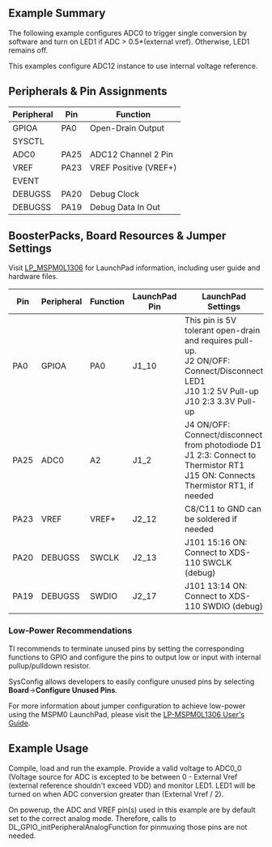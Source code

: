 ## Example Summary

The following example configures ADC0 to trigger single conversion by software
and turn on LED1 if ADC > 0.5*(external vref). Otherwise, LED1 remains off.

This examples configure ADC12 instance to use internal voltage reference.
## Peripherals & Pin Assignments

| Peripheral | Pin | Function |
| --- | --- | --- |
| GPIOA | PA0 | Open-Drain Output |
| SYSCTL |  |  |
| ADC0 | PA25 | ADC12 Channel 2 Pin |
| VREF | PA23 | VREF Positive (VREF+) |
| EVENT |  |  |
| DEBUGSS | PA20 | Debug Clock |
| DEBUGSS | PA19 | Debug Data In Out |

## BoosterPacks, Board Resources & Jumper Settings

Visit [LP_MSPM0L1306](https://www.ti.com/tool/LP-MSPM0L1306) for LaunchPad information, including user guide and hardware files.

| Pin | Peripheral | Function | LaunchPad Pin | LaunchPad Settings |
| --- | --- | --- | --- | --- |
| PA0 | GPIOA | PA0 | J1_10 | This pin is 5V tolerant open-drain and requires pull-up.<br>J2 ON/OFF: Connect/Disconnect LED1<br>J10 1:2 5V Pull-up<br>J10 2:3 3.3V Pull-up |
| PA25 | ADC0 | A2 | J1_2 | J4 ON/OFF: Connect/disconnect from photodiode D1<br>J1 2:3: Connect to Thermistor RT1<br>J15 ON: Connects Thermistor RT1, if needed |
| PA23 | VREF | VREF+ | J2_12 | C8/C11 to GND can be soldered if needed |
| PA20 | DEBUGSS | SWCLK | J2_13 | J101 15:16 ON: Connect to XDS-110 SWCLK (debug) |
| PA19 | DEBUGSS | SWDIO | J2_17 | J101 13:14 ON: Connect to XDS-110 SWDIO (debug) |

### Low-Power Recommendations
TI recommends to terminate unused pins by setting the corresponding functions to
GPIO and configure the pins to output low or input with internal
pullup/pulldown resistor.

SysConfig allows developers to easily configure unused pins by selecting **Board**→**Configure Unused Pins**.

For more information about jumper configuration to achieve low-power using the
MSPM0 LaunchPad, please visit the [LP-MSPM0L1306 User's Guide](https://www.ti.com/lit/slau869).

## Example Usage
Compile, load and run the example. Provide a valid voltage to ADC0_0 (Voltage
source for ADC is excepted to be between 0 - External Vref (external reference
shouldn't exceed VDD) and monitor LED1. LED1 will be turned on when ADC
conversion greater than (External Vref / 2).

On powerup, the ADC and VREF pin(s) used in this example are by default set to
the correct analog mode. Therefore, calls to
DL_GPIO_initPeripheralAnalogFunction for pinmuxing those pins are not needed.
